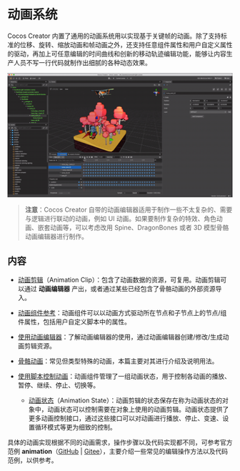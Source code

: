 # 动画系统

Cocos Creator 内置了通用的动画系统用以实现基于关键帧的动画。除了支持标准的位移、旋转、缩放动画和帧动画之外，还支持任意组件属性和用户自定义属性的驱动，再加上可任意编辑的时间曲线和创新的移动轨迹编辑功能，能够让内容生产人员不写一行代码就制作出细腻的各种动态效果。

![animation cover](index/main.gif)

> **注意**：Cocos Creator 自带的动画编辑器适用于制作一些不太复杂的、需要与逻辑进行联动的动画，例如 UI 动画。如果要制作复杂的特效、角色动画、嵌套动画等，可以考虑改用 Spine、DragonBones 或者 3D 模型骨骼动画编辑器进行制作。

## 内容

- [动画剪辑](animation-clip.md)（Animation Clip）：包含了动画数据的资源，可复用。动画剪辑可以通过 **动画编辑器** 产出，或者通过某些已经包含了骨骼动画的外部资源导入。

- [动画组件参考](animation-comp.md)：动画组件可以以动画方式驱动所在节点和子节点上的节点/组件属性，包括用户自定义脚本中的属性。

- [使用动画编辑器](animation.md)：了解动画编辑器的使用，通过动画编辑器创建/修改/生成动画剪辑资源。

- [骨骼动画](skeletal-animation.md)：常见但类型特殊的动画，本篇主要对其进行介绍及说明用法。

- [使用脚本控制动画](animation-component.md)：动画组件管理了一组动画状态，用于控制各动画的播放、暂停、继续、停止、切换等。

    - [动画状态](animation-state.md)（Animation State）：动画剪辑的状态保存在称为动画状态的对象中，动画状态可以控制需要在对象上使用的动画剪辑。动画状态提供了更多动画控制接口，通过这些接口可以对动画进行播放、停止、变速、设置循环模式等更为细致的控制。

具体的动画实现根据不同的动画需求，操作步骤以及代码实现都不同，可参考官方范例 **animation**（[GitHub](https://github.com/cocos/cocos-test-projects/tree/v3.0/assets/cases/animation) | [Gitee](https://gitee.com/mirrors_cocos-creator/test-cases-3d/tree/v3.0/assets/cases/animation)），主要介绍一些常见的编辑操作方法以及代码范例，以供参考。
